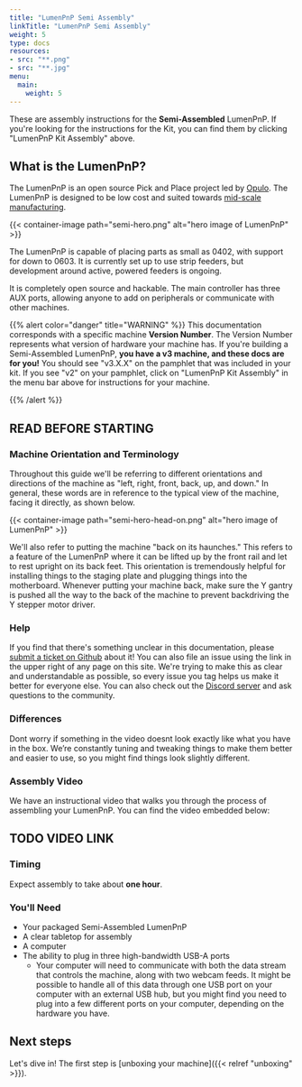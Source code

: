 ```yaml
---
title: "LumenPnP Semi Assembly"
linkTitle: "LumenPnP Semi Assembly"
weight: 5
type: docs
resources:
- src: "**.png"
- src: "**.jpg"
menu:
  main:
    weight: 5
---
```


These are assembly instructions for the **Semi-Assembled** LumenPnP. If you're looking for the instructions for the Kit, you can find them by clicking "LumenPnP Kit Assembly" above.

## What is the LumenPnP?

The LumenPnP is an open source Pick and Place project led by [Opulo](https://www.opulo.io/). The LumenPnP is designed to be low cost and suited towards [mid-scale manufacturing](http://stephenhawes.com/level-2-manufacturing/).

{{< container-image path="semi-hero.png" alt="hero image of LumenPnP" >}}

The LumenPnP is capable of placing parts as small as 0402, with support for down to 0603. It is currently set up to use strip feeders, but development around active, powered feeders is ongoing.

It is completely open source and hackable. The main controller has three AUX ports, allowing anyone to add on peripherals or communicate with other machines.

{{% alert color="danger" title="WARNING" %}}
This documentation corresponds with a specific machine **Version Number**. The Version Number represents what version of hardware your machine has. If you're building a Semi-Assembled LumenPnP, **you have a v3 machine, and these docs are for you!** You should see "v3.X.X" on the pamphlet that was included in your kit. If you see "v2" on your pamphlet, click on "LumenPnP Kit Assembly" in the menu bar above for instructions for your machine.

{{% /alert %}}

## READ BEFORE STARTING

### Machine Orientation and Terminology

Throughout this guide we'll be referring to different orientations and directions of the machine as "left, right, front, back, up, and down." In general, these words are in reference to the typical view of the machine, facing it directly, as shown below.

{{< container-image path="semi-hero-head-on.png" alt="hero image of LumenPnP" >}}

We'll also refer to putting the machine "back on its haunches." This refers to a feature of the LumenPnP where it can be lifted up by the front rail and let to rest upright on its back feet. This orientation is tremendously helpful for installing things to the staging plate and plugging things into the motherboard. Whenever putting your machine back, make sure the Y gantry is pushed all the way to the back of the machine to prevent backdriving the Y stepper motor driver.

### Help

If you find that there's something unclear in this documentation, please [submit a ticket on Github](https://github.com/opulo-inc/docs) about it! You can also file an issue using the link in the upper right of any page on this site. We're trying to make this as clear and understandable as possible, so every issue you tag helps us make it better for everyone else. You can also check out the [Discord server](https://discordapp.com/invite/TCwy6De) and ask questions to the community.

### Differences

Dont worry if something in the video doesnt look exactly like what you have in the box. We’re constantly tuning and tweaking things to make them better and easier to use, so you might find things look slightly different.

### Assembly Video

We have an instructional video that walks you through the process of assembling your LumenPnP. You can find the video embedded below:

## TODO VIDEO LINK

### Timing

Expect assembly to take about **one hour**.

### You'll Need

* Your packaged Semi-Assembled LumenPnP
* A clear tabletop for assembly
* A computer
* The ability to plug in three high-bandwidth USB-A ports
  * Your computer will need to communicate with both the data stream that controls the machine, along with two webcam feeds. It might be possible to handle all of this data through one USB port on your computer with an external USB hub, but you might find you need to plug into a few different ports on your computer, depending on the hardware you have.

## Next steps

Let's dive in! The first step is [unboxing your machine]({{< relref "unboxing" >}}).